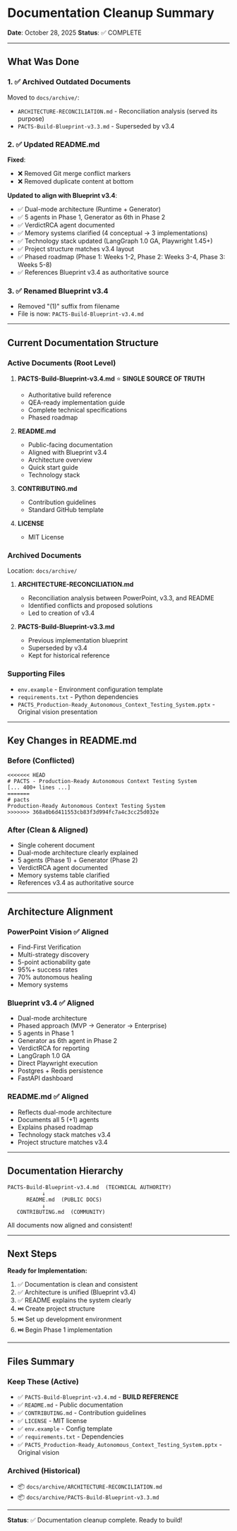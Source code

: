 # Documentation Cleanup Summary

**Date**: October 28, 2025
**Status**: ✅ COMPLETE

---

## What Was Done

### 1. ✅ Archived Outdated Documents

Moved to `docs/archive/`:
- `ARCHITECTURE-RECONCILIATION.md` - Reconciliation analysis (served its purpose)
- `PACTS-Build-Blueprint-v3.3.md` - Superseded by v3.4

### 2. ✅ Updated README.md

**Fixed**:
- ❌ Removed Git merge conflict markers
- ❌ Removed duplicate content at bottom

**Updated to align with Blueprint v3.4**:
- ✅ Dual-mode architecture (Runtime + Generator)
- ✅ 5 agents in Phase 1, Generator as 6th in Phase 2
- ✅ VerdictRCA agent documented
- ✅ Memory systems clarified (4 conceptual → 3 implementations)
- ✅ Technology stack updated (LangGraph 1.0 GA, Playwright 1.45+)
- ✅ Project structure matches v3.4 layout
- ✅ Phased roadmap (Phase 1: Weeks 1-2, Phase 2: Weeks 3-4, Phase 3: Weeks 5-8)
- ✅ References Blueprint v3.4 as authoritative source

### 3. ✅ Renamed Blueprint v3.4

- Removed "(1)" suffix from filename
- File is now: `PACTS-Build-Blueprint-v3.4.md`

---

## Current Documentation Structure

### Active Documents (Root Level)

1. **PACTS-Build-Blueprint-v3.4.md** ⭐ **SINGLE SOURCE OF TRUTH**
   - Authoritative build reference
   - QEA-ready implementation guide
   - Complete technical specifications
   - Phased roadmap

2. **README.md**
   - Public-facing documentation
   - Aligned with Blueprint v3.4
   - Architecture overview
   - Quick start guide
   - Technology stack

3. **CONTRIBUTING.md**
   - Contribution guidelines
   - Standard GitHub template

4. **LICENSE**
   - MIT License

### Archived Documents

Location: `docs/archive/`

1. **ARCHITECTURE-RECONCILIATION.md**
   - Reconciliation analysis between PowerPoint, v3.3, and README
   - Identified conflicts and proposed solutions
   - Led to creation of v3.4

2. **PACTS-Build-Blueprint-v3.3.md**
   - Previous implementation blueprint
   - Superseded by v3.4
   - Kept for historical reference

### Supporting Files

- `env.example` - Environment configuration template
- `requirements.txt` - Python dependencies
- `PACTS_Production-Ready_Autonomous_Context_Testing_System.pptx` - Original vision presentation

---

## Key Changes in README.md

### Before (Conflicted)
```
<<<<<<< HEAD
# PACTS - Production-Ready Autonomous Context Testing System
[... 400+ lines ...]
=======
# pacts
Production-Ready Autonomous Context Testing System
>>>>>>> 368a0b6d411553cb83f3d994fc7a4c3cc25d032e
```

### After (Clean & Aligned)
- Single coherent document
- Dual-mode architecture clearly explained
- 5 agents (Phase 1) + Generator (Phase 2)
- VerdictRCA agent documented
- Memory systems table clarified
- References v3.4 as authoritative source

---

## Architecture Alignment

### PowerPoint Vision ✅ Aligned
- Find-First Verification
- Multi-strategy discovery
- 5-point actionability gate
- 95%+ success rates
- 70% autonomous healing
- Memory systems

### Blueprint v3.4 ✅ Aligned
- Dual-mode architecture
- Phased approach (MVP → Generator → Enterprise)
- 5 agents in Phase 1
- Generator as 6th agent in Phase 2
- VerdictRCA for reporting
- LangGraph 1.0 GA
- Direct Playwright execution
- Postgres + Redis persistence
- FastAPI dashboard

### README.md ✅ Aligned
- Reflects dual-mode architecture
- Documents all 5 (+1) agents
- Explains phased roadmap
- Technology stack matches v3.4
- Project structure matches v3.4

---

## Documentation Hierarchy

```
PACTS-Build-Blueprint-v3.4.md  (TECHNICAL AUTHORITY)
           ↓
      README.md  (PUBLIC DOCS)
           ↓
   CONTRIBUTING.md  (COMMUNITY)
```

All documents now aligned and consistent!

---

## Next Steps

**Ready for Implementation:**
1. ✅ Documentation is clean and consistent
2. ✅ Architecture is unified (Blueprint v3.4)
3. ✅ README explains the system clearly
4. ⏭️ Create project structure
5. ⏭️ Set up development environment
6. ⏭️ Begin Phase 1 implementation

---

## Files Summary

### Keep These (Active)
- ✅ `PACTS-Build-Blueprint-v3.4.md` - **BUILD REFERENCE**
- ✅ `README.md` - Public documentation
- ✅ `CONTRIBUTING.md` - Contribution guidelines
- ✅ `LICENSE` - MIT license
- ✅ `env.example` - Config template
- ✅ `requirements.txt` - Dependencies
- ✅ `PACTS_Production-Ready_Autonomous_Context_Testing_System.pptx` - Original vision

### Archived (Historical)
- 📦 `docs/archive/ARCHITECTURE-RECONCILIATION.md`
- 📦 `docs/archive/PACTS-Build-Blueprint-v3.3.md`

---

**Status**: ✅ Documentation cleanup complete. Ready to build!
